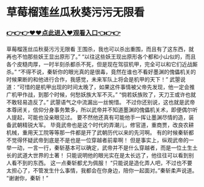 # 草莓榴莲丝瓜秋葵污污无限看

### <a href="https://github.com/xinfue/dunp/issues/2">👉👉👉♥♥点此进入♥观看入口👈👉👉</a>

草莓榴莲丝瓜秋葵污污无限看
王围杀，我也可以杀出重围，而且有了这东西，就再也不怕那些妖王显出原形了。”
    “以往这些妖王现出原形各个都和小山似的，而且各个皮糙肉厚，一时半刻杀都杀不死，但是现在驾驭机甲，完全可以和它们近战厮杀。”
    “不得不说，秦斩你的眼光真的是很毒，竟然在谁也不看好墨渊的傀儡机关的时候果断的和他进行合作，我感觉，未来军队上将会是机甲的天下！”
    武曌说道：“可惜的是机甲出现的时间太晚了，如果这件事情被父帝先发现，他一定会推广机甲作战，到那个时候，何愁妖族大军不灭。”
    “倘若妖族败了，天刀王或许也就不敢轻易造反了。”
    武曌语气之中流漏出一丝惋惜。
    不过你还别说，这也就是武帝本尊闭关，信仰分身事务繁多，所以武帝并不知道墨渊的傀儡机关术，即便偶尔听人提起，可能也没亲眼见过。
    要不然他还真有可能他手一挥让墨渊尽情的造，装备武朝精锐大军。
    毕竟武帝也是这个时代的弄潮儿，修官道，重商贾，改良农耕机械，重用天工院等等那一件都是开了武朝历代以来的先河啊。
    有的时候秦斩都不觉得怀疑武帝到底是不是也是一位穿越者前辈啊！
    但是事实上，纵观武帝的一举一动，一言一行，秦斩基本可以确定，武帝并不是什么穿越者，而是一位土生土长的武道大世界的土著！
    只能说明他的眼光实在是太长远了，他往往可以看到别人看不到的东西。
    这一点秦斩都尤为佩服！
    “只能说是造化弄人吧，不过也不要太担心了，不管发生什么事情，我都会在你身边，陪你一起面对。”秦斩柔声说道。
    “谢谢你，秦斩！”
